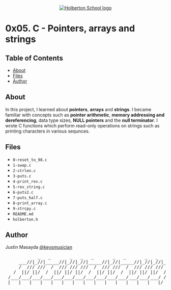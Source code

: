 <p align="center">
  <a href=#>
    <img src="https://intranet.hbtn.io/assets/holberton-logo-full-black-157ccfa3d2134776c1e3f78c0fe682968e8848b64fcacc6187976044f75f35a8.png" alt="Holberton School logo">
  </a>
</p>

# 0x05. C - Pointers, arrays and strings

## Table of Contents
* [About](#about)
* [Files](#files)
* [Author](#author)

## About
In this project, I learned about **pointers**, **arrays** and **strings**. I became familiar with concepts such as **pointer arithmetic**, **memory addressing and dereferencing**, data type sizes, **NULL pointers** and the **null terminator**. I wrote C functions which perform read-only operations on strings such as printing characters in various sequnces.

## Files
* `0-reset_to_98.c`
* `1-swap.c`
* `2-strlen.c`
* `3-puts.c`
* `4-print_rev.c`
* `5-rev_string.c`
* `6-puts2.c`
* `7-puts_half.c`
* `8-print_array.c`
* `9-strcpy.c`
* `README.md`
* `holberton.h`

## Author
Justin Masayda [@keysmusician](https://github.com/keysmusician)
<pre align="center">
            _   _       _   _   _       _   _       _   _   _
     ___//|_//|_____//|_//|_//|_____//|_//|_____//|_//|_//|___
     /  /// ///  /  /// /// ///  /  /// ///  /  /// /// ///  / |
   /  ||/ ||/  /  ||/ ||/ ||/  /  ||/ ||/  /  ||/ ||/ ||/  / /
 /___/___/___/___/___/___/___/___/___/___/___/___/___/___/ /
|___|___|___|___|___|___|___|___|___|___|___|___|___|___|/
</pre>
<p><span style="font-family: 'Lucida Console'; line-height: 14px; font-size: 14px; display: inline-block;">&nbsp;</span></p>
